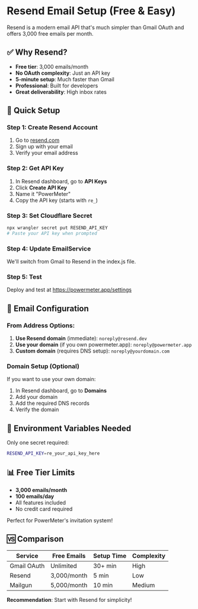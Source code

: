 # Resend Email Setup (Free & Easy)

Resend is a modern email API that's much simpler than Gmail OAuth and offers 3,000 free emails per month.

## ✅ Why Resend?
- **Free tier**: 3,000 emails/month
- **No OAuth complexity**: Just an API key
- **5-minute setup**: Much faster than Gmail
- **Professional**: Built for developers
- **Great deliverability**: High inbox rates

## 🚀 Quick Setup

### Step 1: Create Resend Account
1. Go to [resend.com](https://resend.com)
2. Sign up with your email
3. Verify your email address

### Step 2: Get API Key
1. In Resend dashboard, go to **API Keys**
2. Click **Create API Key**
3. Name it "PowerMeter"
4. Copy the API key (starts with `re_`)

### Step 3: Set Cloudflare Secret
```bash
npx wrangler secret put RESEND_API_KEY
# Paste your API key when prompted
```

### Step 4: Update EmailService
We'll switch from Gmail to Resend in the index.js file.

### Step 5: Test
Deploy and test at https://powermeter.app/settings

## 📧 Email Configuration

### From Address Options:
1. **Use Resend domain** (immediate): `noreply@resend.dev`
2. **Use your domain** (if you own powermeter.app): `noreply@powermeter.app`
3. **Custom domain** (requires DNS setup): `noreply@yourdomain.com`

### Domain Setup (Optional)
If you want to use your own domain:
1. In Resend dashboard, go to **Domains**
2. Add your domain
3. Add the required DNS records
4. Verify the domain

## 🔧 Environment Variables Needed

Only one secret required:
```bash
RESEND_API_KEY=re_your_api_key_here
```

## 📊 Free Tier Limits
- **3,000 emails/month**
- **100 emails/day**
- All features included
- No credit card required

Perfect for PowerMeter's invitation system!

## 🆚 Comparison

| Service | Free Emails | Setup Time | Complexity |
|---------|-------------|------------|-----------|
| Gmail OAuth | Unlimited | 30+ min | High |
| Resend | 3,000/month | 5 min | Low |
| Mailgun | 5,000/month | 10 min | Medium |

**Recommendation**: Start with Resend for simplicity!